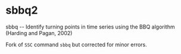 # sbbq2
sbbq -- Identify turning points in time series using the BBQ algorithm (Harding and Pagan,
        2002)

Fork of `SSC` command `sbbq` but corrected for minor errors.
